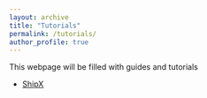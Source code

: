 ```yaml
---
layout: archive
title: "Tutorials"
permalink: /tutorials/
author_profile: true
---
```


This webpage will be filled with guides and tutorials

- [ShipX](/resources/Working-with-shipx-title)
